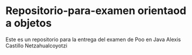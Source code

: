 # Repositorio-para-examen orientaod a objetos
Este es un repositorio para la entrega del examen de Poo en Java
Alexis Castillo Netzahualcoyotzi

